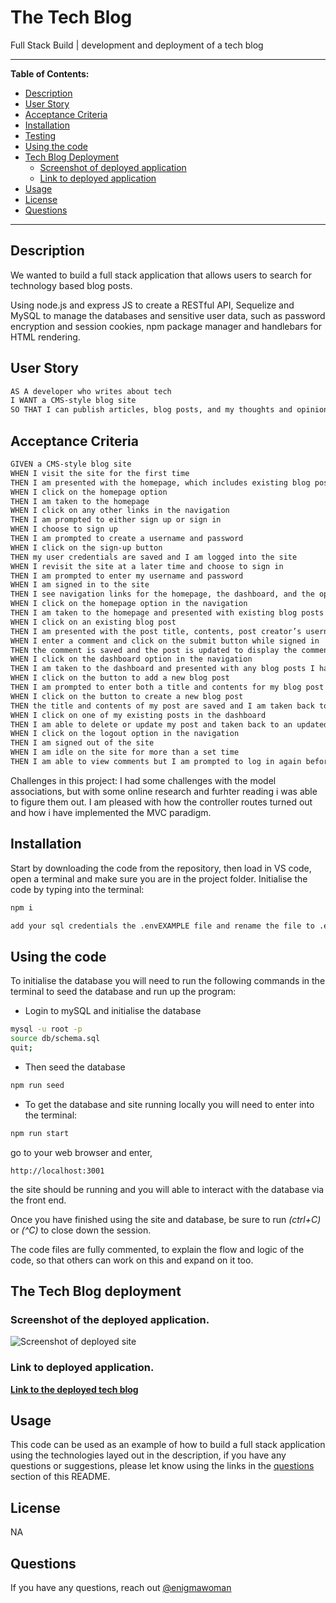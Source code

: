 # The Tech Blog

Full Stack Build | development and deployment of a tech blog

---

**Table of Contents:**

* [Description](#description)
* [User Story](#user-story)
* [Acceptance Criteria](#acceptance-criteria)
* [Installation](#installation)
* [Testing](#testing)
* [Using the code](#using-the-code)
* [Tech Blog Deployment](#the-tech-blog-deployment)
    * [Screenshot of deployed application](#screenshot-of-the-deployed-application)
    * [Link to deployed application](#link-to-deployed-application)
* [Usage](#usage)
* [License](#license) 
* [Questions](#questions)

---

## Description

We wanted to build a full stack application that allows users to search for technology based blog posts.

Using node.js and express JS to create a RESTful API, Sequelize and MySQL to manage the databases and sensitive user data, such as password encryption and session cookies, npm package manager and handlebars for HTML rendering.



## User Story

```md
AS A developer who writes about tech
I WANT a CMS-style blog site
SO THAT I can publish articles, blog posts, and my thoughts and opinions
```

## Acceptance Criteria

```md
GIVEN a CMS-style blog site
WHEN I visit the site for the first time
THEN I am presented with the homepage, which includes existing blog posts if any have been posted; navigation links for the homepage and the dashboard; and the option to log in
WHEN I click on the homepage option
THEN I am taken to the homepage
WHEN I click on any other links in the navigation
THEN I am prompted to either sign up or sign in
WHEN I choose to sign up
THEN I am prompted to create a username and password
WHEN I click on the sign-up button
THEN my user credentials are saved and I am logged into the site
WHEN I revisit the site at a later time and choose to sign in
THEN I am prompted to enter my username and password
WHEN I am signed in to the site
THEN I see navigation links for the homepage, the dashboard, and the option to log out
WHEN I click on the homepage option in the navigation
THEN I am taken to the homepage and presented with existing blog posts that include the post title and the date created
WHEN I click on an existing blog post
THEN I am presented with the post title, contents, post creator’s username, and date created for that post and have the option to leave a comment
WHEN I enter a comment and click on the submit button while signed in
THEN the comment is saved and the post is updated to display the comment, the comment creator’s username, and the date created
WHEN I click on the dashboard option in the navigation
THEN I am taken to the dashboard and presented with any blog posts I have already created and the option to add a new blog post
WHEN I click on the button to add a new blog post
THEN I am prompted to enter both a title and contents for my blog post
WHEN I click on the button to create a new blog post
THEN the title and contents of my post are saved and I am taken back to an updated dashboard with my new blog post
WHEN I click on one of my existing posts in the dashboard
THEN I am able to delete or update my post and taken back to an updated dashboard
WHEN I click on the logout option in the navigation
THEN I am signed out of the site
WHEN I am idle on the site for more than a set time
THEN I am able to view comments but I am prompted to log in again before I can add, update, or delete comments
```

Challenges in this project: I had some challenges with the model associations, but with some online research and furhter reading i was able to figure them out.
I am pleased with how the controller routes turned out and how i have implemented the MVC paradigm. 


## Installation

Start by downloading the code from the repository, then load in VS code, open a terminal and make sure you are in the project folder.
Initialise the code by typing into the terminal:
```bash
npm i

add your sql credentials the .envEXAMPLE file and rename the file to .env
```

## Using the code

To initialise the database you will need to run the following commands in the terminal to seed the database and run up the program:

- Login to mySQL and initialise the database

```bash
mysql -u root -p
source db/schema.sql
quit;
```
- Then seed the database
```bash
npm run seed
```

- To get the database and site running locally you will need to enter into the terminal:
```bash
npm run start
```
go to your web browser and enter, 

```http://localhost:3001``` 

the site should be running and you will able to interact with the database via the front end.

Once you have finished using the site and database, be sure to run *(ctrl+C)* or *(^C)* to close down the session.

The code files are fully commented, to explain the flow and logic of the code, so that others can work on this and expand on it too.


## The Tech Blog deployment

### Screenshot of the deployed application.

![Screenshot of deployed site](./assets/images/localhost_3001.png)

### Link to deployed application.

<a href=""><b>Link to the deployed tech blog</b></a>


## Usage

This code can be used as an example of how to build a full stack application using the technologies layed out in the description, if you have any questions or suggestions, please let  know using the links in the [questions](#questions) section of this README.

## License

NA

## Questions

If you have any questions, reach out [@enigmawoman](https://github.com/enigmawoman)</br>


